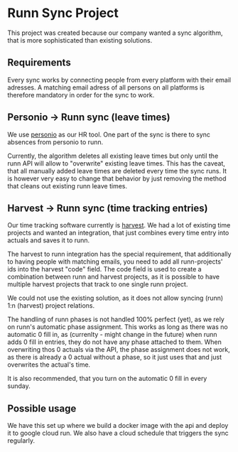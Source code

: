 # Runn Sync Project

This project was created because our company wanted a sync algorithm, that is more sophisticated than existing solutions.

## Requirements

Every sync works by connecting people from every platform with their email adresses.
A matching email adress of all persons on all platforms is therefore mandatory in order for the sync to work.

## Personio -> Runn sync (leave times)

We use [personio](https://www.personio.de) as our HR tool. One part of the sync is there to sync absences from personio to runn.

Currently, the algorithm deletes all existing leave times but only until the runn API will allow to "overwrite" existing leave times.
This has the caveat, that all manually added leave times are deleted every time the sync runs. 
It is however very easy to change that behavior by just removing the method that cleans out existing runn leave times. 

## Harvest -> Runn sync (time tracking entries)

Our time tracking software currently is [harvest](https://www.getharvest.com). 
We had a lot of existing time projects and wanted an integration, that just combines every time entry into actuals and saves it to runn.

The harvest to runn integration has the special requirement, that additionally to having people with matching emails, you need to add all runn-projects' ids into the harvest "code" field.
The code field is used to create a combination between runn and harvest projects, as it is possible to have multiple harvest projects that track to one single runn project.

We could not use the existing solution, as it does not allow syncing (runn) 1:n (harvest) project relations.

The handling of runn phases is not handled 100% perfect (yet), as we rely on runn's automatic phase assignment.
This works as long as there was no automatic 0 fill in, as (currenlty - might change in the future) when runn adds 0 fill in entries, they do not have any phase attached to them.
When overwriting thos 0 actuals via the API, the phase assignment does not work, as there is already a 0 actual without a phase, so it just uses that and just overwrites the actual's time. 

It is also recommended, that you turn on the automatic 0 fill in every sunday.

## Possible usage

We have this set up where we build a docker image with the api and deploy it to google cloud run. 
We also have a cloud schedule that triggers the sync regularly.
